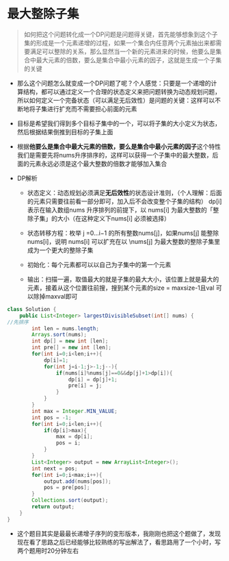 # 最大整除子集

> 如何把这个问题转化成一个DP问题是问题得关键，首先能够想象到这个子集的形成是一个元素递增的过程，如果一个集合内任意两个元素抽出来都需要满足可以整除的关系，那么显然当一个新的元素进来的时候，他要么是集合中最大元素的倍数，要么是集合中最小元素的因子，这就是生成一个子集的关键

* 那么这个问题怎么就变成一个DP问题了呢？个人感觉：只要是一个递增的计算结构，都可以通过定义一个合理的状态定义来把问题转换为动态规划问题，所以如何定义一个完备状态（可以满足无后效性）是问题的关键：这样可以不断地将子集进行扩充而不需要担心前面的元素

* 目标是希望我们得到多个目标子集中的一个，可以将子集的大小定义为状态，然后根据结果倒推到目标的子集上面

* 根据**他要么是集合中最大元素的倍数，要么是集合中最小元素的因子**这个特性我们是需要先将nums升序排序的，这样可以获得一个子集中的最大整数，后面的元素永远必须是这个最大整数的倍数才能够加入集合

* DP解析

  * 状态定义：动态规划必须满足**无后效性**的状态设计准则，（个人理解：后面的元素只需要往前看一部分即可，加入后不会改变整个子集的结构） dp[i] 表示在输入数组nums 升序排列的前提下，以 nums[i] 为最大整数的「整除子集」的大小（在这种定义下nums[i] 必须被选择）

  * 状态转移方程：枚举 j =0…i−1 的所有整数nums[j]，如果nums[j] 能整除nums[i]，说明 nums[i] 可以扩充在以 \nums[j] 为最大整数的整除子集里成为一个更大的整除子集

  * 初始化：每个元素都可以以自己为子集中的第一个元素

  * 输出：扫描一遍，取值最大的就是子集的最大大小，该位置上就是最大的元素，接着从这个位置往前搜，搜到某个元素的size = maxsize-1且val 可以除掉maxval即可


```java
class Solution {
    public List<Integer> largestDivisibleSubset(int[] nums) {
//先排序 
        int len = nums.length;
        Arrays.sort(nums);
        int dp[] = new int [len];
        int pre[] = new int [len];
        for(int i=0;i<len;i++){
            dp[i]=1;
            for(int j=i-1;j>-1;j--){
                if(nums[i]%nums[j]==0&&dp[j]+1>dp[i]){
                    dp[i] = dp[j]+1;
                    pre[i] = j;                  
                }
            }
        } 
        int max = Integer.MIN_VALUE;
        int pos = -1;
        for(int i=0;i<len;i++){
            if(dp[i]>max){
                max = dp[i];
                pos = i;
            }
        }
        List<Integer> output = new ArrayList<Integer>();
        int next = pos;
        for(int i=0;i<max;i++){
            output.add(nums[pos]);
            pos = pre[pos];
        }
        Collections.sort(output);
        return output;
    }
}
```



* 这个题目其实是最最长递增子序列的变形版本，我刚刚也把这个题做了，发现现在看了思路之后已经能够比较熟练的写出解法了，看思路用了一个小时，写两个题用时20分钟左右

